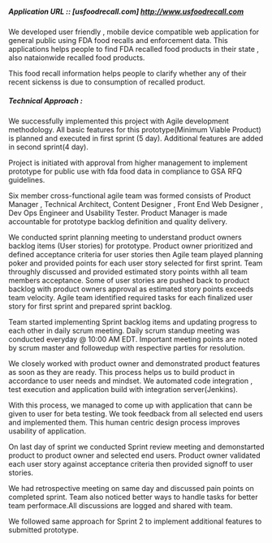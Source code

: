 ##### Application URL :: [usfoodrecall.com] http://www.usfoodrecall.com

We developed user friendly , mobile device compatible web application for general public using FDA food recalls and enforcement data.
This applications helps people to find FDA recalled food products in their state , also nataionwide recalled food products.

This food recall information helps people to clarify whether any of their recent sickenss is due to consumption of recalled product.

##### Technical Approach :

We successfully implemented this project with Agile development methodology. All basic features for this prototype(Minimum Viable Product)
is planned and executed in first sprint (5 day). Additional features are added in second sprint(4 day).

Project is initiated with approval from higher management to implement prototype for public use with fda food data in compliance 
to GSA RFQ guidelines.

Six member cross-functional agile team was formed consists of Product Manager , Technical Architect, 
Content Designer , Front End Web Designer , Dev Ops Engineer and Usability Tester. Product Manager is made 
accountable for prototype backlog definition and quality delivery.

We conducted sprint planning meeting to understand product owners backlog items (User stories) for prototype. Product owner prioritized
and defined acceptance criteria for user stories then Agile team played planning poker and provided points for each user story selected for first sprint. 
Team throughly discussed and provided estimated story points withh all team members acceptance. Some of user stories are pushed back to product backlog 
with product owners approval as estimated story points exceeds team velocity.
Agile team identified required tasks for each finalized user story for first sprint and prepared sprint backlog.

Team started implementing Sprint backlog items and updating progress to each other in daily scrum meeting. Daily scrum standup meeting was
conducted everyday @ 10:00 AM EDT. Important meeting points are noted by scrum master and followedup with respective parties for resolution.

We closely worked with product owner and demonstrated product features as soon as they are ready. This process helps us to build
product in accordance to user needs and mindset. We automated code integration , test execution and application 
build with integration server(Jenkins).

With this process, we managed to come up with application that cann be given to user for beta testing. We took feedback from all selected end users
and implemented them. This human centric design process improves usability of application.

On last day of sprint we conducted Sprint review meeting and demonstarted product to product owner and selected end users. Product owner
validated each user story against acceptance criteria then provided signoff to user stories. 

We had retrospective meeting on same day and discussed pain points on completed sprint.
Team also noticed better ways to handle tasks for better team performace.All discussions are logged and shared with team.


We followed same approach for Sprint 2 to implement additional features to submitted prototype.